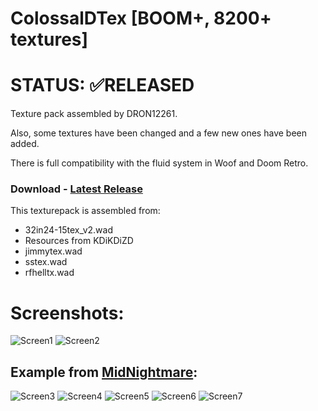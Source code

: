 # ColossalDTex [BOOM+, 8200+ textures]

# STATUS: ✅RELEASED

Texture pack assembled by DRON12261.

Also, some textures have been changed and a few new ones have been added. 

There is full compatibility with the fluid system in Woof and Doom Retro.

### Download - [Latest Release](https://github.com/Doom-Mapping-Modding-Lair-DRON12261/RES-ColossalDTex/releases/latest/download/ColossalDTex.v1.wad)

This texturepack is assembled from:
- 32in24-15tex_v2.wad
- Resources from KDiKDiZD
- jimmytex.wad
- sstex.wad
- rfhelltx.wad

# Screenshots:
![Screen1](https://i.ibb.co/d2qRvWq/435.png)
![Screen2](https://i.ibb.co/WcBmRM8/213123.png)

## Example from [MidNightmare](https://github.com/Doom-Mapping-Modding-Lair-DRON12261/WAD-MidNightmare):
![Screen3](https://i.ibb.co/db4hQZz/Screenshot-Doom-20230326-144338.png)
![Screen4](https://i.ibb.co/Qd0skHP/Screenshot-Doom-20230326-144838.png)
![Screen5](https://i.ibb.co/WggQdb8/Screenshot-Doom-20230326-144818.png)
![Screen6](https://i.ibb.co/DCjYk54/Screenshot-Doom-20230326-144631.png)
![Screen7](https://i.ibb.co/6Rpf0jS/Screenshot-Doom-20230326-144616.png)
